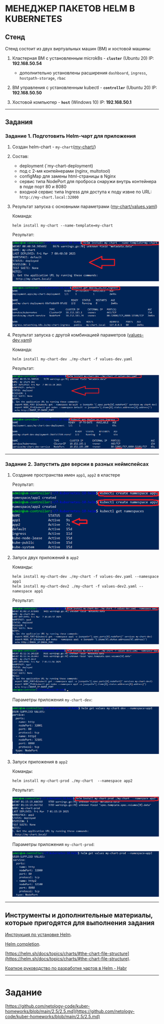 # МЕНЕДЖЕР ПАКЕТОВ HELM В KUBERNETES

## Стенд

Стенд состоит из двух виртуальных машин (ВМ) и хостовой машины:
1. Кластерная ВМ с установленным microk8s - **`cluster`** (Ubuntu 20) IP: **192.168.50.54**
	
	- дополнительно установлены расширения `dashboard`, `ingress`, `hostpath-storage`, `rbac`

2. ВМ управления с установленным kubectl - **`controller`** (Ubuntu 20) IP: **192.168.50.50**
3. Хостовой компьютер - **`host`** (Windows 10) IP: **192.168.50.1**

------

## Задания

### Задание 1. Подготовить Helm-чарт для приложения

1. Создан helm-chart - `my-chart`([my-chart/](my-chart/))

2. Состав:
	- deployment (`my-chart-deployment)
	- под с 2-мя контейнерами (nginx, multotool)
	- configMap для замены html-страницы в Nginx
	- сервис типа NodePort для проброса снаружи внутрь контейнера в поде порт 80 и 8080
	- входной сервис типа Ingress для доступа к поду извне по URL: `http://my-chart.local:32000`


3. Результат запуска с основными параметрами ([my-chart/values.yaml](my-chart/values.yaml))

	Команда:

	```
	helm install my-chart --name-template=my-chart
	```

	Результат:

	![Запуск пакета Helm](images/helm-install-01.png)

	![Созданные в кластере объекты](images/helm-install-02.png)

4. Результат запуска с другой комбинацией параметров ([values-dev.yaml](values-dev.yaml))


	Команда:

	```
	helm install my-chart-dev ./my-chart -f values-dev.yaml
	```

	Результат:

	![Запуск пакета Helm](images/helm-install-dev-01.png)

	![Созданные в кластере объекты](images/helm-install-dev-02.png)


------

### Задание 2. Запустить две версии в разных неймспейсах

1. Создание пространства имен `app1`, `app2` в кластере

	Результат:

	![Создание пространства имен в кластере](images/kube-namespaces.png)

2. Запуск двух приложений в `app2`

	Команды:

	```
	helm install my-chart-dev ./my-chart -f values-dev.yaml --namespace app1
	helm install my-chart-dev2 ./my-chart -f values-dev2.yaml --namespace app1
	```

	Результат:

	![Запуск приложения в app1](images/helm-namespace1-01.png)

	![Запуск еще одного приложения в app1](images/helm-namespace1-02.png)

	Параметры приложения `my-chart-dev`:

	![Параметры приложения my-chart-dev](images/helm-namespace1-03.png)


3. Запуск приложения в `app2`

	Команды:

	```
	helm install my-chart-prod ./my-chart  --namespace app2
	```

	Результат:

	![Запуск приложения в app2](images/helm-namespace2-01.png)


	Параметры приложения `my-chart-prod`:

	![Параметры приложения my-chart-prod](images/helm-namespace2-03.png)



------

## Инструменты и дополнительные материалы, которые пригодятся для выполнения задания

[Инструкция  по установке Helm](https://helm.sh/docs/intro/install/).

[Helm completion](https://helm.sh/docs/helm/helm_completion/).

[https://helm.sh/docs/topics/charts/#the-chart-file-structure](https://helm.sh/docs/topics/charts/#the-chart-file-structure).

[Краткое руководство по разработке чартов в Helm - Habr](https://habr.com/ru/companies/vk/articles/516934/)


------

# Задание

[https://github.com/netology-code/kuber-homeworks/blob/main/2.5/2.5.md](https://github.com/netology-code/kuber-homeworks/blob/main/2.5/2.5.md)
